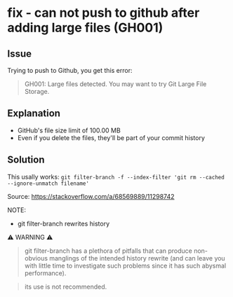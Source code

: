 

# fix - can not push to github after adding large files (GH001)



## Issue 

Trying to push to Github, you get this error:

> GH001: Large files detected. You may want to try Git Large File Storage.


## Explanation

- GitHub's file size limit of 100.00 MB
- Even if you delete the files, they'll be part of your commit history


## Solution

This usally works: `git filter-branch -f --index-filter 'git rm --cached --ignore-unmatch filename'`

Source: https://stackoverflow.com/a/68569889/11298742


NOTE:
- git filter-branch rewrites history


⚠️ WARNING ⚠️

> git filter-branch has a plethora of pitfalls that can produce non-obvious manglings of the intended history rewrite (and can leave you with little time to investigate such problems since it has such abysmal performance). 

> its use is not recommended. 


